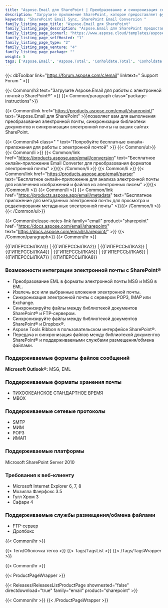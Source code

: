 ```yaml
---
title: "Aspose.Email для SharePoint | Преобразование и синхронизация сообщений электронной почты"
description: "Загрузите приложение SharePoint, которое предоставляет функции преобразования и синхронизации электронной почты из библиотеки документов Microsoft SharePoint."
keywords: "SharePoint Email Sync, SharePoint Email Conversion "
family_listing_page_title: "Aspose.Email для SharePoint"
family_listing_page_description: "Aspose.Email для SharePoint предоставляет функции преобразования и синхронизации электронной почты из библиотеки документов Microsoft SharePoint. Он позволяет конвертировать одно или несколько сообщений электронной почты одновременно. Aspose.Email для SharePoint также позволяет просматривать электронные письма непосредственно из SharePoint."
family_listing_page_iconurl: "https://www.aspose.cloud/templates/aspose/App_Themes/V3/images/email/272x272/aspose_email-for-sharepoint-min.png"
family_listing_page_selfHosted: "1"
family_listing_page_type: "2"
family_listing_page_venture: "4"
family_listing_page_package: ""
weight: 5
tags: ['Aspose.Email', 'Aspose.Total', 'Conholdate.Total', 'Conholdate', 'SharePoint', 'Windows', 'MSG', 'EML', 'PST', 'MBOX', 'OST', 'IMAP', 'POP3', 'SMTP', 'MIME', 'FTP', 'Dropbox']
---
```


{{< dbToolbar link="https://forum.aspose.com/c/email" linktext=" Support Forum " >}}

{{< Common/h3 text="Загрузите Aspose.Email для работы с электронной почтой в SharePoint®"  >}}
{{< Common/paragraph class="package-instructions">}}

{{< Common/link href="https://products.aspose.com/email/sharepoint/" text="Aspose.Email для SharePoint"  >}}позволяет вам
для выполнения преобразования электронной почты, синхронизации библиотеки документов и синхронизации электронной почты на ваших сайтах SharePoint.

{{< Common/h4 class=" " text="Попробуйте бесплатные онлайн-приложения для работы с электронной почтой" >}}
{{< Common/ul>}}
{{< Common/li >}}
{{< Common/link href="https://products.aspose.app/email/conversion" text="Бесплатное онлайн-приложение Email Converter для преобразования форматов электронной почты"  >}}{{< /Common/li >}}
{{< Common/li >}}
{{< Common/link href="https://products.aspose.app/email/parser" text="Бесплатное онлайн-приложение для анализа электронной почты для извлечения изображений и файлов из электронных писем"  >}}{{< /Common/li >}}
{{< Common/li >}}
{{< Common/link href="https://products.aspose.app/email/metadata" text="Бесплатное приложение для метаданных электронной почты для просмотра и редактирования метаданных электронной почты"  >}}{{< /Common/li >}}
{{< /Common/ul>}}

{{< Common/release-notes-link family="email" product="sharepoint" href="https://docs.aspose.com/email/sharepoint/" text="https://docs.aspose.com/email/sharepoint/"  >}}
{{< /Common/paragraph>}}
{{< Common/hr >}}

{{ГИПЕРССЫЛКА1}} | {{ГИПЕРССЫЛКА2}} | {{ГИПЕРССЫЛКА3}} | {{ГИПЕРССЫЛКА4}} | {{ГИПЕРССЫЛКА5}} | {{ГИПЕРССЫЛКА6}} | {{ГИПЕРССЫЛКА7}} | {{ГИПЕРССЫЛКА8}}

### Возможности интеграции электронной почты с SharePoint®

- Преобразование EML в форматы электронной почты MSG и MSG в EML.
- Извлечь все или выбранные вложения электронной почты.
- Синхронизация электронной почты с сервером POP3, IMAP или Exchange.
- Синхронизируйте файлы между библиотекой документов SharePoint® и FTP-сервером.
- Синхронизируйте файлы между библиотекой документов SharePoint® и Dropbox®.
- Aspose Tools Ribbon в пользовательском интерфейсе SharePoint®.
- Передача и синхронизация файлов между библиотекой документов SharePoint® и поддерживаемыми службами размещения/обмена файлами.

### Поддерживаемые форматы файлов сообщений

**Microsoft Outlook®:** MSG, EML

### Поддерживаемые форматы хранения почты

- ТИХООКЕАНСКОЕ СТАНДАРТНОЕ ВРЕМЯ
- MBOX

### Поддерживаемые сетевые протоколы

- SMTP
- МИМ
- POP3
- ИМАП

### Поддерживаемые платформы

Microsoft SharePoint Server 2010

### Требования к веб-клиенту

- Microsoft Internet Explorer 6, 7, 8
- Мозилла Фаерфокс 3.5
- Гугл Хром 3
- Сафари 4


### Поддерживаемые службы размещения/обмена файлами

- FTP-сервер
- Дропбокс

{{< Common/hr >}}

{{< Теги/Оболочка тегов >}}
{{< Tags/TagsList >}}
{{< /Tags/TagsWrapper >}}

{{< Common/hr >}}

{{< ProductPageWrapper >}}

<!-- ReleasesListProductPage-->

{{< Releases/ReleasesListProductPage shownested="false"  directdownload="true" family="email" product="sharepoint" >}}

<!-- /ReleasesListProductPage-->

{{< Common/hr >}}
{{< /ProductPageWrapper >}}

